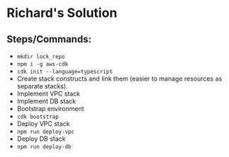 # Richard's Solution


## Steps/Commands:

- `mkdir lock_repo`
- `npm i -g aws-cdk`
- `cdk init --language=typescript`
- Create stack constructs and link them (easier to manage resources as separate stacks).
- Implement VPC stack
- Implement DB stack
- Bootstrap environment
- `cdk bootstrap`
- Deploy VPC stack
- `npm run deploy-vpc`
- Deploy DB stack
- `npm run deploy-db`
